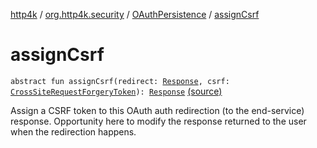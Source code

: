 [http4k](../../index.md) / [org.http4k.security](../index.md) / [OAuthPersistence](index.md) / [assignCsrf](./assign-csrf.md)

# assignCsrf

`abstract fun assignCsrf(redirect: `[`Response`](../../org.http4k.core/-response/index.md)`, csrf: `[`CrossSiteRequestForgeryToken`](../-cross-site-request-forgery-token/index.md)`): `[`Response`](../../org.http4k.core/-response/index.md) [(source)](https://github.com/http4k/http4k/blob/master/http4k-security-oauth/src/main/kotlin/org/http4k/security/OAuthPersistence.kt#L18)

Assign a CSRF token to this OAuth auth redirection (to the end-service) response. Opportunity here to modify the
response returned to the user when the redirection happens.

